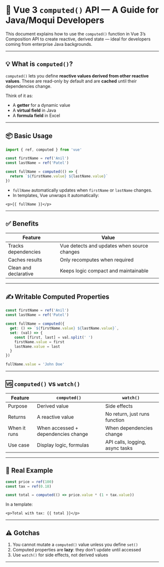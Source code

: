 # 🧠 Vue 3 `computed()` API — A Guide for Java/Moqui Developers

This document explains how to use the `computed()` function in Vue 3’s Composition API to create reactive, derived state — ideal for developers coming from enterprise Java backgrounds.

---

## 💡 What is `computed()`?

`computed()` lets you define **reactive values derived from other reactive values**. These are read-only by default and are **cached** until their dependencies change.

Think of it as:
- A **getter** for a dynamic value
- A **virtual field** in Java
- A **formula field** in Excel

---

## 📦 Basic Usage

```ts
import { ref, computed } from 'vue'

const firstName = ref('Anil')
const lastName = ref('Patel')

const fullName = computed(() => {
  return `${firstName.value} ${lastName.value}`
})
```

- `fullName` automatically updates when `firstName` or `lastName` changes.
- In templates, Vue unwraps it automatically:

```vue
<p>{{ fullName }}</p>
```

---

## ✅ Benefits

| Feature                       | Value                                            |
|------------------------------|--------------------------------------------------|
| Tracks dependencies           | Vue detects and updates when source changes     |
| Caches results                | Only recomputes when required                   |
| Clean and declarative         | Keeps logic compact and maintainable            |

---

## ✍️ Writable Computed Properties

```ts
const firstName = ref('Anil')
const lastName = ref('Patel')

const fullName = computed({
  get: () => `${firstName.value} ${lastName.value}`,
  set: (val) => {
    const [first, last] = val.split(' ')
    firstName.value = first
    lastName.value = last
  }
})

fullName.value = 'John Doe'
```

---

## 🆚 `computed()` vs `watch()`

| Feature            | `computed()`                        | `watch()`                         |
|--------------------|--------------------------------------|-----------------------------------|
| Purpose            | Derived value                       | Side effects                      |
| Returns            | A reactive value                    | No return, just runs function     |
| When it runs       | When accessed + dependencies change | When dependencies change          |
| Use case           | Display logic, formulas             | API calls, logging, async tasks   |

---

## 🧪 Real Example

```ts
const price = ref(100)
const tax = ref(0.18)

const total = computed(() => price.value * (1 + tax.value))
```

In a template:

```vue
<p>Total with tax: {{ total }}</p>
```

---

## ⚠️ Gotchas

1. You cannot mutate a `computed()` value unless you define `set()`
2. Computed properties are **lazy**: they don’t update until accessed
3. Use `watch()` for side effects, not derived values

---
